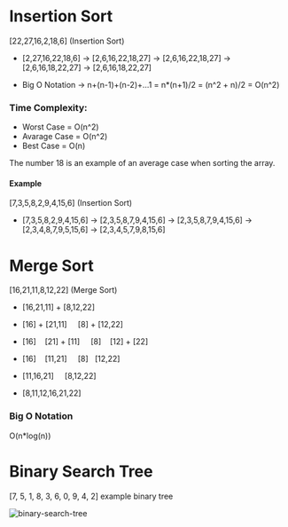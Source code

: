 # Insertion Sort

[22,27,16,2,18,6] (Insertion Sort)

* [2,27,16,22,18,6] &#8594; [2,6,16,22,18,27] &#8594; [2,6,16,22,18,27] &#8594; [2,6,16,18,22,27] &#8594; [2,6,16,18,22,27]

* Big O Notation &#8594; n+(n-1)+(n-2)+...1 = n*(n+1)/2 = (n^2 + n)/2 = O(n^2)

### Time Complexity: 
* Worst Case = O(n^2)
* Avarage Case = O(n^2)
* Best Case = O(n)


The number 18 is an example of an average case when sorting the array.

#### Example

[7,3,5,8,2,9,4,15,6] (Insertion Sort)

* [7,3,5,8,2,9,4,15,6] &#8594; [2,3,5,8,7,9,4,15,6] &#8594; [2,3,5,8,7,9,4,15,6] &#8594; [2,3,4,8,7,9,5,15,6] &#8594; [2,3,4,5,7,9,8,15,6]

# Merge Sort

[16,21,11,8,12,22] (Merge Sort)

* [16,21,11] + [8,12,22]
* [16] + [21,11] &nbsp;&nbsp;&nbsp; [8] + [12,22]
* [16] &nbsp;&nbsp; [21] + [11] &nbsp;&nbsp;&nbsp; [8] &nbsp;&nbsp; [12] + [22]

* [16] &nbsp;&nbsp; [11,21] &nbsp;&nbsp;&nbsp; [8] &nbsp; [12,22]

* [11,16,21] &nbsp;&nbsp;&nbsp; [8,12,22]

* [8,11,12,16,21,22]

### Big O Notation
O(n*log(n))

# Binary Search Tree 

[7, 5, 1, 8, 3, 6, 0, 9, 4, 2] example binary tree

![binary-search-tree](https://user-images.githubusercontent.com/105597814/179677971-4dd7bc86-145f-4049-9529-a2f6278a7430.png)


